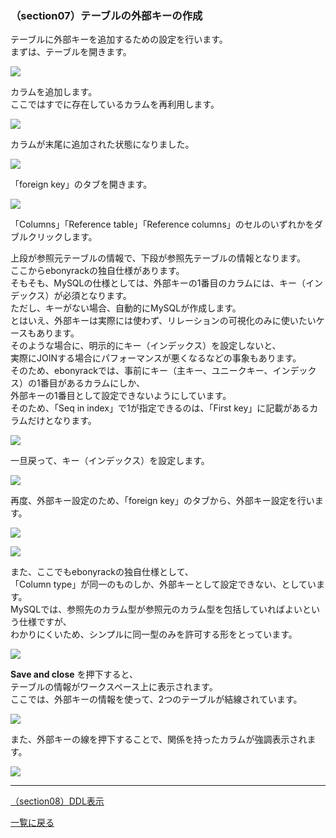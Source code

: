 ### （section07）テーブルの外部キーの作成

テーブルに外部キーを追加するための設定を行います。  
まずは、テーブルを開きます。  

![](../image/10_Table_01.png)

カラムを追加します。  
ここではすでに存在しているカラムを再利用します。  

![](../image/10_Table_02_ColumnName.png)

カラムが末尾に追加された状態になりました。  

![](../image/10_Table_03.png)

「foreign key」のタブを開きます。

![](../image/10_Table_04.png)

「Columns」「Reference table」「Reference columns」のセルのいずれかをダブルクリックします。

上段が参照元テーブルの情報で、下段が参照先テーブルの情報となります。  
ここからebonyrackの独自仕様があります。  
そもそも、MySQLの仕様としては、外部キーの1番目のカラムには、キー（インデックス）が必須となります。  
ただし、キーがない場合、自動的にMySQLが作成します。  
とはいえ、外部キーは実際には使わず、リレーションの可視化のみに使いたいケースもあります。  
そのような場合に、明示的にキー（インデックス）を設定しないと、  
実際にJOINする場合にパフォーマンスが悪くなるなどの事象もあります。  
そのため、ebonyrackでは、事前にキー（主キー、ユニークキー、インデックス）の1番目があるカラムにしか、  
外部キーの1番目として設定できないようにしています。  
そのため、「Seq in index」で1が指定できるのは、「First key」に記載があるカラムだけとなります。  

![](../image/10_Table_05_ForeignKey.png)

一旦戻って、キー（インデックス）を設定します。  

![](../image/10_Table_06.png)

再度、外部キー設定のため、「foreign key」のタブから、外部キー設定を行います。

![](../image/10_Table_07_ForeignKey.png)

![](../image/10_Table_08_ForeignKey.png)

また、ここでもebonyrackの独自仕様として、  
「Column type」が同一のものしか、外部キーとして設定できない、としています。  
MySQLでは、参照先のカラム型が参照元のカラム型を包括していればよいという仕様ですが、  
わかりにくいため、シンプルに同一型のみを許可する形をとっています。  

![](../image/10_Table_09.png)

 __Save and close__ を押下すると、  
テーブルの情報がワークスペース上に表示されます。  
ここでは、外部キーの情報を使って、2つのテーブルが結線されています。  

![](../image/11_Main_01.png)

また、外部キーの線を押下することで、関係を持ったカラムが強調表示されます。  

![](../image/11_Main_02.png)

---

[（section08）DDL表示](section08.md)

[一覧に戻る](../manual.ja.md)